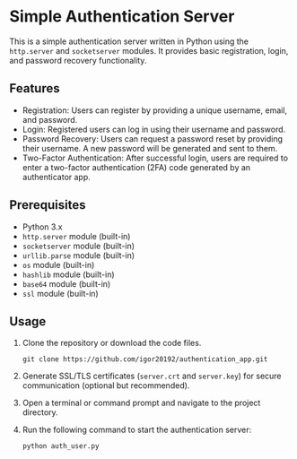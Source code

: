 # Simple Authentication Server

This is a simple authentication server written in Python using the `http.server` and `socketserver` modules. It provides basic registration, login, and password recovery functionality.

## Features

- Registration: Users can register by providing a unique username, email, and password.
- Login: Registered users can log in using their username and password.
- Password Recovery: Users can request a password reset by providing their username. A new password will be generated and sent to them.
- Two-Factor Authentication: After successful login, users are required to enter a two-factor authentication (2FA) code generated by an authenticator app.

## Prerequisites

- Python 3.x
- `http.server` module (built-in)
- `socketserver` module (built-in)
- `urllib.parse` module (built-in)
- `os` module (built-in)
- `hashlib` module (built-in)
- `base64` module (built-in)
- `ssl` module (built-in)

## Usage

1. Clone the repository or download the code files.

   ```shell
   git clone https://github.com/igor20192/authentication_app.git

2. Generate SSL/TLS certificates (`server.crt` and `server.key`) for secure communication (optional but recommended).
3. Open a terminal or command prompt and navigate to the project directory.
4. Run the following command to start the authentication server:

   ```shell
   python auth_user.py
